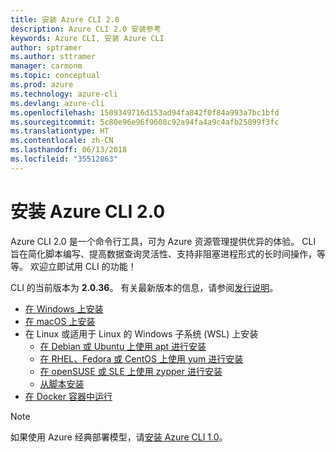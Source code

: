 ```yaml
---
title: 安装 Azure CLI 2.0
description: Azure CLI 2.0 安装参考
keywords: Azure CLI, 安装 Azure CLI
author: sptramer
ms.author: sttramer
manager: carmonm
ms.topic: conceptual
ms.prod: azure
ms.technology: azure-cli
ms.devlang: azure-cli
ms.openlocfilehash: 1509349716d153ad94fa842f0f84a993a7bc1bfd
ms.sourcegitcommit: 5c80e96e96f9608c92a94fa4a9c4afb25099f3fc
ms.translationtype: HT
ms.contentlocale: zh-CN
ms.lasthandoff: 06/13/2018
ms.locfileid: "35512863"
---
```

# <a name="install-azure-cli-20"></a>安装 Azure CLI 2.0

Azure CLI 2.0 是一个命令行工具，可为 Azure 资源管理提供优异的体验。 CLI 旨在简化脚本编写、提高数据查询灵活性、支持非阻塞进程形式的长时间操作，等等。 欢迎立即试用 CLI 的功能！

CLI 的当前版本为 __2.0.36__。 有关最新版本的信息，请参阅[发行说明](release-notes-azure-cli.md)。

* [在 Windows 上安装](install-azure-cli-windows.md)
* [在 macOS 上安装](install-azure-cli-macos.md)
* 在 Linux 或适用于 Linux 的 Windows 子系统 (WSL) 上安装
  * [在 Debian 或 Ubuntu 上使用 apt 进行安装](install-azure-cli-apt.md)
  * [在 RHEL、Fedora 或 CentOS 上使用 yum 进行安装](install-azure-cli-yum.md)
  * [在 openSUSE 或 SLE 上使用 zypper 进行安装](install-azure-cli-zypper.md)
  * [从脚本安装](install-azure-cli-linux.md)
* [在 Docker 容器中运行](run-azure-cli-docker.md)

> [!NOTE]
> 如果使用 Azure 经典部署模型，请[安装 Azure CLI 1.0](install-cli-version-1.0.md)。

